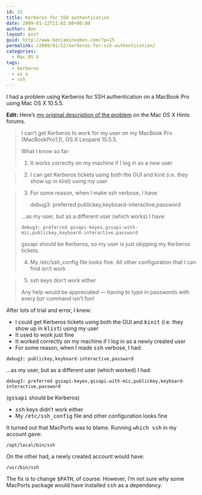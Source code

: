 ```yaml
---
id: 15
title: Kerberos for SSH authentication
date: 2009-01-12T11:02:08+00:00
author: Ben
layout: post
guid: http://www.benjaminoakes.com/?p=15
permalink: /2009/01/12/kerberos-for-ssh-authentication/
categories:
  - Mac OS X
tags:
  - kerberos
  - os x
  - ssh
---
```

I had a problem using Kerberos for SSH authentication on a MacBook Pro using Mac OS X 10.5.5.

**Edit:** Here&#8217;s [my original description of the problem](http://hintsforums.macworld.com/showthread.php?t=97664) on the Mac OS X Hints forums.

> I can&#8217;t get Kerberos to work for my user on my MacBook Pro (MacBookPro1,1), OS X Leopard 10.5.5.
> 
> What I know so far:
> 
> 1) It works correctly on my machine if I log in as a new user
  
> 2) I can get Kerberos tickets using both the GUI and kinit (i.e. they show up in klist) using my user
  
> 3) For some reason, when I make ssh verbose, I have:
> 
>     debug3: preferred publickey,keyboard-interactive,password
> 
> &#8230;as my user, but as a different user (which works) I have:
> 
>     debug3: preferred gssapi-keyex,gssapi-with-mic,publickey,keyboard-interactive,password
> 
> gssapi should be Kerberos, so my user is just skipping my Kerberos tickets.
> 
> 4) My /etc/ssh_config file looks fine. All other configuration that I can find isn&#8217;t work
  
> 5) ssh keys don&#8217;t work either
> 
> Any help would be appreciated &#8212; having to type in passwords with every bzr command isn&#8217;t fun!

After lots of trial and error, I knew:

  * I could get Kerberos tickets using both the GUI and <kbd>kinit</kbd> (i.e. they show up in <kbd>klist</kbd>) using my user
  * It used to work just fine
  * It worked correctly on my machine if I log in as a newly created user
  * For some reason, when I made <kbd>ssh</kbd> verbose, I had:

<pre><code class="no-highlight">debug3: publickey,keyboard-interactive,password</code></pre>

&#8230;as my user, but as a different user (which worked) I had:

<pre><code class="no-highlight">debug3: preferred gssapi-keyex,gssapi-with-mic,publickey,keyboard-interactive,password</code></pre>

(<kbd>gssapi</kbd> should be Kerberos)

  * <kbd>ssh</kbd> keys didn&#8217;t work either
  * My <kbd>/etc/ssh_config</kbd> file and other configuration looks fine

It turned out that MacPorts was to blame. Running <kbd>which ssh</kbd> in my account gave:

<pre><code class="no-highlight">/opt/local/bin/ssh</code></pre>

On the other had, a newly created account would have:

<pre><code class="no-highlight">/usr/bin/ssh</code></pre>

The fix is to change <kbd>$PATH</kbd>, of course. However, I&#8217;m not sure why some MacPorts package would have installed <kbd>ssh</kbd> as a dependancy.
